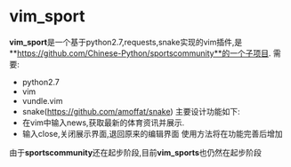# vim_sport

**vim_sport**是一个基于python2.7,requests,snake实现的vim插件,是**https://github.com/Chinese-Python/sportscommunity**的一个子项目.
需要:
- python2.7
- vim
- vundle.vim
- snake(https://github.com/amoffat/snake)
主要设计功能如下:
- 在vim中输入news,获取最新的体育资讯并展示.
- 输入close,关闭展示界面,退回原来的编辑界面
使用方法将在功能完善后增加

由于**sportscommunity**还在起步阶段,目前**vim_sports**也仍然在起步阶段
